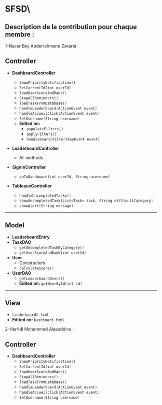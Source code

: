 # SFSD\\
## Description de la contribution pour chaque membre : <br>
1-Nacer Bey Abderrahmane Zakaria : <br>
## Controller

- **DashboardController**
  - `ShowPriorityNotification()`
  - `SetCurrentId(int userId)`
  - `loadUserScoreAndRank()`
  - `StopAllReminders()`
  - `loadTaskFromDatabase()`
  - `handleLeaderboard(ActionEvent event)`
  - `handleAccueilClick(ActionEvent event)`
  - `SetUsername(String username)`
  - **Edited on:**
    - `populateFilters()`
    - `applyFilters()`
    - `handleSearchFilter(KeyEvent event)`

- **LeaderboardController**
  - All methods

- **SignInController**
  - `goToDashboard(int userId, String username)`

- **TableauxController**
  - `handleUncompletedTasks()`
  - `showUncompletedTask(List<Task> task, String difficultCategory)`
  - `showAlert(String message)`

---

## Model

- **LeaderboardEntry**
- **TaskDAO**
  - `getUncompletedTaskByCategory()`
  - `getUserScoreAndRank(int userId)`
- **User**
  - Constructors
  - `calculateScore()`
- **UserDAO**
  - `getLeaderboardUsers()`
  - **Edited on:** `getUserById(int id)`

---

## View

- `Leaderboard2.fxml`
- **Edited on:** `Dashboard.fxml`

2-Harridi Mohammed Alaaeddine : <br>
## Controller

- **DashboardController**
  - `ShowPriorityNotification()`
  - `SetCurrentId(int userId)`
  - `loadUserScoreAndRank()`
  - `StopAllReminders()`
  - `loadTaskFromDatabase()`
  - `handleLeaderboard(ActionEvent event)`
  - `handleAccueilClick(ActionEvent event)`
  - `SetUsername(String username)`
 
        
